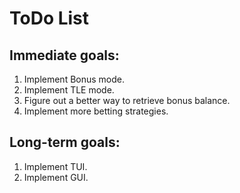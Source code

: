 # ToDo List

## Immediate goals:
1. Implement Bonus mode.
2. Implement TLE mode.
3. Figure out a better way to retrieve bonus balance.
4. Implement more betting strategies.

## Long-term goals:
1. Implement TUI.
2. Implement GUI.
